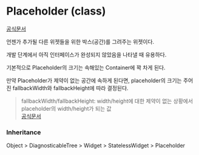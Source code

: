 # Placeholder (class)
[공식문서](https://api.flutter.dev/flutter/widgets/Placeholder-class.html) 

언젠가 추가될 다른 위젯들을 위한 박스(공간)를 그려주는 위젯이다.

개발 단계에서 아직 인터페이스가 완성되지 않았음을 나타낼 때 유용하다.

기본적으로 Placeholder의 크기는 속해있는 Container에 꽉 차게 된다.

만약 Placeholder가 제약이 없는 공간에 속하게 된다면, placeholder의 크기는 주어진 fallbackWidth와 fallbackHeight에 따라 결정된다.

> fallbackWidth/fallbackHeight: width/height에 대한 제약이 없는 상황에서 placeholder의 width/height가 되는 값  
[공식문서](https://api.flutter.dev/flutter/widgets/Placeholder/fallbackWidth.html)


### Inheritance

Object > DiagnosticableTree > Widget > StatelessWidget > Placeholder